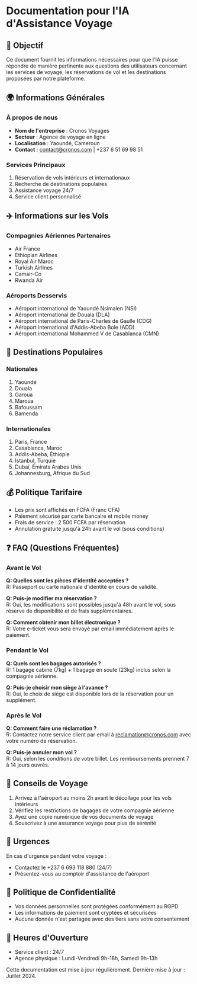 # Documentation pour l'IA d'Assistance Voyage

## 🎯 Objectif
Ce document fournit les informations nécessaires pour que l'IA puisse répondre de manière pertinente aux questions des utilisateurs concernant les services de voyage, les réservations de vol et les destinations proposées par notre plateforme.

## 🌍 Informations Générales

### À propos de nous
- **Nom de l'entreprise** : Cronos Voyages
- **Secteur** : Agence de voyage en ligne
- **Localisation** : Yaoundé, Cameroun
- **Contact** : contact@cronos.com | +237 6 51 69 98 51

### Services Principaux
1. Réservation de vols intérieurs et internationaux
2. Recherche de destinations populaires
3. Assistance voyage 24/7
4. Service client personnalisé

## ✈️ Informations sur les Vols

### Compagnies Aériennes Partenaires
- Air France
- Ethiopian Airlines
- Royal Air Maroc
- Turkish Airlines
- Camair-Co
- Rwanda Air

### Aéroports Desservis
- Aéroport international de Yaoundé Nsimalen (NSI)
- Aéroport international de Douala (DLA)
- Aéroport international de Paris-Charles de Gaulle (CDG)
- Aéroport international d'Addis-Abeba Bole (ADD)
- Aéroport international Mohammed V de Casablanca (CMN)

## 🌴 Destinations Populaires

### Nationales
1. Yaoundé
2. Douala
3. Garoua
4. Maroua
5. Bafoussam
6. Bamenda

### Internationales
1. Paris, France
2. Casablanca, Maroc
3. Addis-Abeba, Éthiopie
4. Istanbul, Turquie
5. Dubaï, Émirats Arabes Unis
6. Johannesburg, Afrique du Sud

## 💰 Politique Tarifaire
- Les prix sont affichés en FCFA (Franc CFA)
- Paiement sécurisé par carte bancaire et mobile money
- Frais de service : 2 500 FCFA par réservation
- Annulation gratuite jusqu'à 24h avant le vol (sous conditions)

## ❓ FAQ (Questions Fréquentes)

### Avant le Vol
**Q: Quelles sont les pièces d'identité acceptées ?**  
R: Passeport ou carte nationale d'identité en cours de validité.

**Q: Puis-je modifier ma réservation ?**  
R: Oui, les modifications sont possibles jusqu'à 48h avant le vol, sous réserve de disponibilité et de frais supplémentaires.

**Q: Comment obtenir mon billet électronique ?**  
R: Votre e-ticket vous sera envoyé par email immédiatement après le paiement.

### Pendant le Vol
**Q: Quels sont les bagages autorisés ?**  
R: 1 bagage cabine (7kg) + 1 bagage en soute (23kg) inclus selon la compagnie aérienne.

**Q: Puis-je choisir mon siège à l'avance ?**  
R: Oui, le choix de siège est disponible lors de la réservation pour un supplément.

### Après le Vol
**Q: Comment faire une réclamation ?**  
R: Contactez notre service client par email à reclamation@cronos.com avec votre numéro de réservation.

**Q: Puis-je annuler mon vol ?**  
R: Oui, selon les conditions de votre billet. Les remboursements prennent 7 à 14 jours ouvrés.

## 📝 Conseils de Voyage
1. Arrivez à l'aéroport au moins 2h avant le décollage pour les vols intérieurs
2. Vérifiez les restrictions de bagages de votre compagnie aérienne
3. Ayez une copie numérique de vos documents de voyage
4. Souscrivez à une assurance voyage pour plus de sérénité

## 🚨 Urgences
En cas d'urgence pendant votre voyage :
- Contactez le +237 6 693 118 880 (24/7)
- Présentez-vous au comptoir d'assistance de l'aéroport

## 🔄 Politique de Confidentialité
- Vos données personnelles sont protégées conformément au RGPD
- Les informations de paiement sont cryptées et sécurisées
- Aucune donnée n'est partagée avec des tiers sans votre consentement

## 📅 Heures d'Ouverture
- Service client : 24/7
- Agence physique : Lundi-Vendredi 9h-18h, Samedi 9h-13h

Cette documentation est mise à jour régulièrement. Dernière mise à jour : Juillet 2024.
